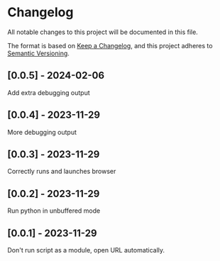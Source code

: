 # Changelog
All notable changes to this project will be documented in this file.

The format is based on [Keep a Changelog](https://keepachangelog.com/en/1.0.0/),
and this project adheres to [Semantic Versioning](https://semver.org/spec/v2.0.0.html).

## [0.0.5] - 2024-02-06
Add extra debugging output

## [0.0.4] - 2023-11-29
More debugging output

## [0.0.3] - 2023-11-29
Correctly runs and launches browser

## [0.0.2] - 2023-11-29
Run python in unbuffered mode

## [0.0.1] - 2023-11-29
Don't run script as a module, open URL automatically.

